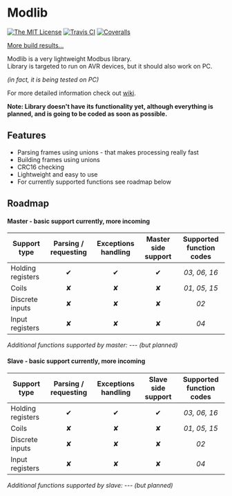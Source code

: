 # Modlib
[![The MIT License](https://img.shields.io/badge/license-MIT-orange.svg?style=flat-square)](http://opensource.org/licenses/MIT)
[![Travis CI](https://img.shields.io/travis/Jacajack/modlib.svg?style=flat-square)](https://travis-ci.org/Jacajack/modlib)
[![Coveralls](https://img.shields.io/coveralls/Jacajack/modlib.svg?style=flat-square)]()

[More build results...](https://github.com/Jacajack/modlib/wiki/Build-results-history)

Modlib is a very lightweight Modbus library.<br>
Library is targeted to run on AVR devices, but it should also work on PC.

*(in fact, it is being tested on PC)*


For more detailed information check out [wiki](https://github.com/Jacajack/modlib/wiki).

**Note: Library doesn't have its functionality yet, although everything is planned, and is going to be coded as soon as possible.**

## Features
- Parsing frames using unions - that makes processing really fast
- Building frames using unions
- CRC16 checking
- Lightweight and easy to use
- For currently supported functions see roadmap below

## Roadmap
#### Master - basic support currently, more incoming
| Support type     | Parsing / requesting | Exceptions handling | Master side support | Supported function codes |
|------------------|:--------------------:|:-------------------:|:-------------------:|:------------------------:|
|Holding registers | &#10004;             | &#10004;            | &#10004;            |*03, 06, 16*              |
|Coils             | &#10008;             | &#10008;            | &#10008;            |*01, 05, 15*              |
|Discrete inputs   | &#10008;             | &#10008;            | &#10008;            |*02*                      |
|Input registers   | &#10008;             | &#10008;            | &#10008;            |*04*                      |

*Additional functions supported by master: --- (but planned)*

#### Slave - basic support currently, more incoming
| Support type     | Parsing / requesting | Exceptions handling | Slave side support | Supported function codes |
|------------------|:--------------------:|:-------------------:|:------------------:|:------------------------:|
|Holding registers | &#10004;             | &#10004;            | &#10004;           |*03, 06, 16*              |
|Coils             | &#10008;             | &#10008;            | &#10008;           |*01, 05, 15*              |
|Discrete inputs   | &#10008;             | &#10008;            | &#10008;           |*02*                      |
|Input registers   | &#10008;             | &#10008;            | &#10008;           |*04*                      |

*Additional functions supported by slave: --- (but planned)*
